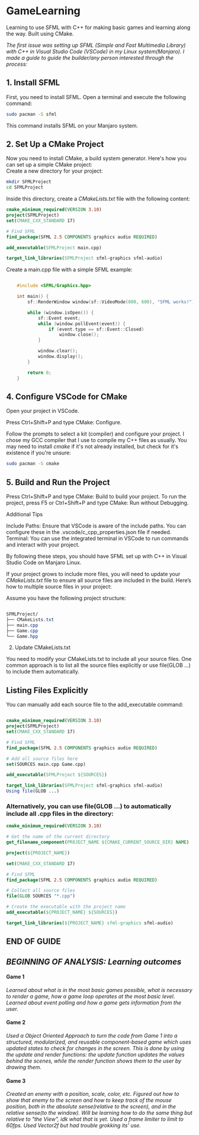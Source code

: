 # GameLearning

Learning to use SFML with C++ for making basic games and learning along the way. Built using CMake.

_The first issue was setting up SFML (Simple and Fast Multimedia Library) with C++ in Visual Studio Code (VSCode) in my Linux system(Manjaro).
I made a guide to guide the builder/any person interested through the process:_

## 1. Install SFML

First, you need to install SFML. Open a terminal and execute the following command:

```sh
sudo pacman -S sfml
```

This command installs SFML on your Manjaro system.

## 2. Set Up a CMake Project

Now you need to install CMake, a build system generator. Here's how you can set up a simple CMake project:<br/>
Create a new directory for your project:

```sh
mkdir SFMLProject
cd SFMLProject
```

Inside this directory, create a _CMakeLists.txt_ file with the following content:

```cmake
cmake_minimum_required(VERSION 3.10)
project(SFMLProject)
set(CMAKE_CXX_STANDARD 17)

# Find SFML
find_package(SFML 2.5 COMPONENTS graphics audio REQUIRED)

add_executable(SFMLProject main.cpp)

target_link_libraries(SFMLProject sfml-graphics sfml-audio)
```

Create a main.cpp file with a simple SFML example:

```cpp

    #include <SFML/Graphics.hpp>

    int main() {
        sf::RenderWindow window(sf::VideoMode(800, 600), "SFML works!");

        while (window.isOpen()) {
            sf::Event event;
            while (window.pollEvent(event)) {
                if (event.type == sf::Event::Closed)
                    window.close();
            }

            window.clear();
            window.display();
        }

        return 0;
    }
```

## 4. Configure VSCode for CMake

Open your project in VSCode.

Press Ctrl+Shift+P and type CMake: Configure.

Follow the prompts to select a kit (compiler) and configure your project. I chose my GCC compiler that I use to compile my C++ files as usually. You may need to install _cmake_ if it's not already installed, but check for it's existence if you're unsure:

```sh
sudo pacman -S cmake
```

## 5. Build and Run the Project

Press Ctrl+Shift+P and type CMake: Build to build your project.
To run the project, press F5 or Ctrl+Shift+P and type CMake: Run without Debugging.

Additional Tips

Include Paths: Ensure that VSCode is aware of the include paths. You can configure these in the .vscode/c_cpp_properties.json file if needed.
Terminal: You can use the integrated terminal in VSCode to run commands and interact with your project.

By following these steps, you should have SFML set up with C++ in Visual Studio Code on Manjaro Linux.

If your project grows to include more files, you will need to update your _CMakeLists.txt_ file to ensure all source files are included in the build. Here’s how to multiple source files in your project:

Assume you have the following project structure:

```css

SFMLProject/
├── CMakeLists.txt
├── main.cpp
├── Game.cpp
└── Game.hpp
```

2. Update CMakeLists.txt

You need to modify your CMakeLists.txt to include all your source files. One common approach is to list all the source files explicitly or use file(GLOB ...) to include them automatically.

## Listing Files Explicitly

You can manually add each source file to the add_executable command:

```cmake

cmake_minimum_required(VERSION 3.10)
project(SFMLProject)
set(CMAKE_CXX_STANDARD 17)

# Find SFML
find_package(SFML 2.5 COMPONENTS graphics audio REQUIRED)

# Add all source files here
set(SOURCES main.cpp Game.cpp)

add_executable(SFMLProject ${SOURCES})

target_link_libraries(SFMLProject sfml-graphics sfml-audio)
Using file(GLOB ...)
```

### Alternatively, you can use file(GLOB ...) to automatically include all .cpp files in the directory:

```cmake
cmake_minimum_required(VERSION 3.10)

# Get the name of the current directory
get_filename_component(PROJECT_NAME ${CMAKE_CURRENT_SOURCE_DIR} NAME)

project(${PROJECT_NAME})

set(CMAKE_CXX_STANDARD 17)

# Find SFML
find_package(SFML 2.5 COMPONENTS graphics audio REQUIRED)

# Collect all source files
file(GLOB SOURCES "*.cpp")

# Create the executable with the project name
add_executable(${PROJECT_NAME} ${SOURCES})

target_link_libraries(${PROJECT_NAME} sfml-graphics sfml-audio)
```

## END OF GUIDE
## *BEGINNING OF ANALYSIS: Learning outcomes*

#### Game 1

*Learned about what is in the most basic games possible, what is necessary to render a game, how a game loop operates at the most basic level. Learned about event polling and how a game gets information from the user.*

#### Game 2

*Used a Object Oriented Approach to turn the code from Game 1 into a structured, modularized, and reusable component-based game which uses updated states to check for changes in the screen. This is done by using the update and render functions: the update function updates the values behind the scenes, while the render function shows them to the user by drawing them.*

#### Game 3

*Created an enemy with a position, scale, color, etc. Figured out how to show that enemy to the screen and how to keep track of the mouse position, both in the absolute sense(relative to the screen), and in the relative sense(to the window). Will be learning how to do the same thing but relative to "the View", idk what that is yet. Used a frame limiter to limit to 60fps. Used Vector2f but had trouble grokking its' use.*
